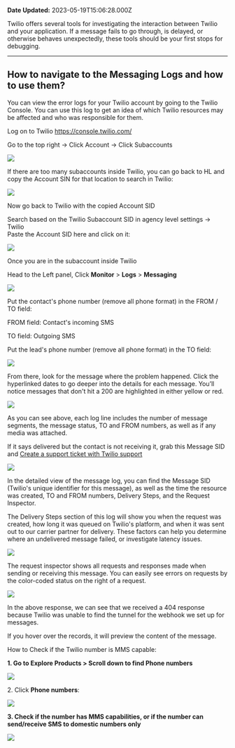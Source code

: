**Date Updated:** 2023-05-19T15:06:28.000Z

Twilio offers several tools for investigating the interaction between Twilio and your application. If a message fails to go through, is delayed, or otherwise behaves unexpectedly, these tools should be your first stops for debugging.

---

## **How to navigate to the Messaging Logs and how to use them?**

  
You can view the error logs for your Twilio account by going to the Twilio Console. You can use this log to get an idea of which Twilio resources may be affected and who was responsible for them.
  
  
Log on to Twilio <https://console.twilio.com/>
  
  
Go to the top right -> Click Account -> Click Subaccounts  
  
  
![](https://s3.amazonaws.com/cdn.freshdesk.com/data/helpdesk/attachments/production/48182954716/original/xU1ASMn2bOtT6Y1BdbfgUAYu3F-UlqKoNQ.jpeg?1643126214)
  
  
If there are too many subaccounts inside Twilio, you can go back to HL and copy the Account SIN for that location to search in Twilio:  
  
  
![](https://s3.amazonaws.com/cdn.freshdesk.com/data/helpdesk/attachments/production/48243463531/original/HGHMrQLG8UVwaBtM03YuuaWZaffth7TEfg.png?1659711416)  
  
  
Now go back to Twilio with the copied Account SID

Search based on the Twilio Subaccount SID in agency level settings -> Twilio  
Paste the Account SID here and click on it:  
  
  
![](https://s3.amazonaws.com/cdn.freshdesk.com/data/helpdesk/attachments/production/48182954706/original/TaZM1HBRp-VAFwRC5VUjjoQfYNndbVXXeQ.png?1643126214)
  
  
Once you are in the subaccount inside Twilio

  
Head to the Left panel, Click **Monitor** \> **Logs** \> **Messaging**  
  
  
![](https://s3.amazonaws.com/cdn.freshdesk.com/data/helpdesk/attachments/production/48255066977/original/pWr2kWJpnx5K2B33Dl6aY49Oh1-RCrox1Q.png?1665005202)
  
  
Put the contact's phone number (remove all phone format) in the FROM / TO field:

  
FROM field: Contact's incoming SMS

  
TO field: Outgoing SMS

  
 Put the lead's phone number (remove all phone format) in the TO field:  

**![](https://s3.amazonaws.com/cdn.freshdesk.com/data/helpdesk/attachments/production/48282695175/original/qeVfVubDhoCFG601wHyp0zbPG9f563WZiw.png?1676914858)**  
  
  
From there, look for the message where the problem happened. Click the hyperlinked dates to go deeper into the details for each message. You’ll notice messages that don't hit a 200 are highlighted in either yellow or red.  
  
  
![](https://s3.amazonaws.com/cdn.freshdesk.com/data/helpdesk/attachments/production/48256112140/original/HG-uDhFau7lI9zalH2jAjoyI1Wn1LRShEg.png?1665511651)

  
As you can see above, each log line includes the number of message segments, the message status, TO and FROM numbers, as well as if any media was attached.  
  
If it says delivered but the contact is not receiving it, grab this Message SID and [Create a support ticket with Twilio support](https://support.twilio.com/hc/en-us/articles/360048500694-Contacting-Twilio-Support) 
  
  
![](https://s3.amazonaws.com/cdn.freshdesk.com/data/helpdesk/attachments/production/48255067362/original/PkEVsPA-qqdDHczBrU2y2-69K8ibOYCgsg.png?1665005446)
  
  
In the detailed view of the message log, you can find the Message SID (Twilio's unique identifier for this message), as well as the time the resource was created, TO and FROM numbers, Delivery Steps, and the Request Inspector.
  
  
The Delivery Steps section of this log will show you when the request was created, how long it was queued on Twilio's platform, and when it was sent out to our carrier partner for delivery. These factors can help you determine where an undelivered message failed, or investigate latency issues.

  
![](https://s3.amazonaws.com/cdn.freshdesk.com/data/helpdesk/attachments/production/48256112783/original/WKv65dNug5qnNnCBuYlnyM7Qo-0b7Qu-fg.png?1665511884)

  
The request inspector shows all requests and responses made when sending or receiving this message. You can easily see errors on requests by the color-coded status on the right of a request.  
  
  
![](https://s3.amazonaws.com/cdn.freshdesk.com/data/helpdesk/attachments/production/48256112967/original/8E4xL8VIshdTc_94LgGdLOJIcrm2tKZ_0g.png?1665511956)  
  
In the above response, we can see that we received a 404 response because Twilio was unable to find the tunnel for the webhook we set up for messages.  
  
  
If you hover over the records, it will preview the content of the message. 
  
  
How to Check if the Twilio number is MMS capable:

**1\. Go to Explore Products > Scroll down to find Phone numbers** 
  
**![](https://s3.amazonaws.com/cdn.freshdesk.com/data/helpdesk/attachments/production/48160628805/original/Vy0l_oMZ3qSqcv19J62Zq1O1V1v8-FDmxQ.jpeg?1637186383)** 

  
2\. Click **Phone numbers**:

![](https://s3.amazonaws.com/cdn.freshdesk.com/data/helpdesk/attachments/production/48282696886/original/tXL3_j2jsGzytS1VG5GPGdFB5ccAgGLzlw.png?1676915376)

  
**3\. Check if the number has MMS capabilities, or if the number can send/receive SMS to domestic numbers only**

  
**![](https://s3.amazonaws.com/cdn.freshdesk.com/data/helpdesk/attachments/production/48282697269/original/zGYSm1SNWn-yD1EXaZhB4_uiMQO7xPJYMQ.png?1676915501)**  

  